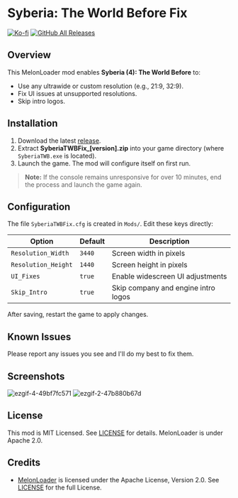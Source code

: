 # Syberia: The World Before Fix

[![Ko-fi](https://ko-fi.com/img/githubbutton_sm.svg)](https://ko-fi.com/W7W01UAI9) [![GitHub All Releases](https://img.shields.io/github/downloads/Lyall/SyberiaTWBFix/total.svg)](https://github.com/Lyall/SyberiaTWBFix/releases)

## Overview
This MelonLoader mod enables **Syberia (4): The World Before** to:
- Use any ultrawide or custom resolution (e.g., 21:9, 32:9).
- Fix UI issues at unsupported resolutions.
- Skip intro logos.

## Installation
1. Download the latest [release](https://github.com/Lyall/SyberiaTWBFix/releases).
2. Extract **SyberiaTWBFix_[version].zip** into your game directory (where `SyberiaTWB.exe` is located).
3. Launch the game. The mod will configure itself on first run.
> **Note:** If the console remains unresponsive for over 10 minutes, end the process and launch the game again.

## Configuration
The file `SyberiaTWBFix.cfg` is created in `Mods/`. Edit these keys directly:

| Option               | Default | Description                             |
|----------------------|---------|-----------------------------------------|
| `Resolution_Width`   | `3440`  | Screen width in pixels                  |
| `Resolution_Height`  | `1440`  | Screen height in pixels                 |
| `UI_Fixes`           | `true`  | Enable widescreen UI adjustments        |
| `Skip_Intro`         | `true`  | Skip company and engine intro logos     |

After saving, restart the game to apply changes.

## Known Issues
Please report any issues you see and I'll do my best to fix them.

## Screenshots
![ezgif-4-49bf7fc571](https://user-images.githubusercontent.com/695941/159209092-60333d84-8618-44fe-9448-80f8a71648fc.gif)
![ezgif-2-47b880b67d](https://user-images.githubusercontent.com/695941/159208854-9f4a8c71-3522-48dc-b5c1-a1edf8e28ac3.gif)

## License
This mod is MIT Licensed. See [LICENSE](https://github.com/Lyall/SyberiaTWBFix/blob/main/LICENSE) for details. MelonLoader is under Apache 2.0.

## Credits
- [MelonLoader](https://github.com/LavaGang/MelonLoader) is licensed under the Apache License, Version 2.0. See [LICENSE](https://github.com/LavaGang/MelonLoader/blob/master/LICENSE.md) for the full License.
